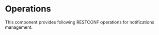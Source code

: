 Operations
==========

This component provides following RESTCONF operations for notifications
management.
